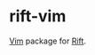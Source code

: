 # rift-vim

[Vim](https://www.vim.org/) package for [Rift](https://www.github.com/morph-labs/rift).
